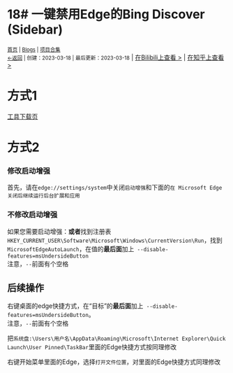 # 18# 一键禁用Edge的Bing Discover (Sidebar)
<small><a href="//">首页</a> | <a href="/blogs">Blogs</a> | <a href="/Project">项目合集</a><br><a href="../">←返回</a> |
 创建：2023-03-18 | 最后更新：2023-03-18</small> | <a href="https://www.bilibili.com/read/cv22481259">在Bilibili上查看 ></a> | <a href="https://zhuanlan.zhihu.com/p/614999864">在知乎上查看 ></a><br>

# 方式1
[工具下载页](/disabled-edge-sidebar/)

# 方式2
### 修改启动增强
首先，请在`edge://settings/system`中关闭`启动增强`和下面的`在 Microsoft Edge 关闭后继续运行后台扩展和应用`<br>

### 不修改启动增强
如果您需要启动增强：**或者**找到注册表`HKEY_CURRENT_USER\Software\Microsoft\Windows\CurrentVersion\Run`，找到`MicrosoftEdgeAutoLaunch`，在值的**最后面**加上` --disable-features=msUndersideButton`<br>
注意，`--`前面有个空格

## 后续操作

右键桌面的edge快捷方式，在“目标”的**最后面**加上` --disable-features=msUndersideButton`。<br>
注意，`--`前面有个空格

把`系统盘:\Users\用户名\AppData\Roaming\Microsoft\Internet Explorer\Quick Launch\User Pinned\TaskBar`里面的Edge快捷方式按同理修改

右键开始菜单里面的Edge，选择`打开文件位置`，对里面的Edge快捷方式同理修改